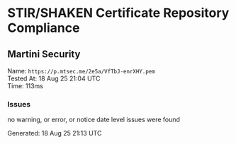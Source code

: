 # STIR/SHAKEN Certificate Repository Compliance

## Martini Security

Name: `https://p.mtsec.me/2e5a/VfTbJ-enrXHY.pem`\
Tested At: 18 Aug 25 21:04 UTC\
Time: 113ms

### Issues

no warning, or error, or notice date level issues were found

Generated: 18 Aug 25 21:13 UTC